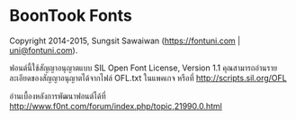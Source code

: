 # BoonTook Fonts

Copyright 2014-2015, Sungsit Sawaiwan (https://fontuni.com | uni@fontuni.com). 

ฟอนต์นี้ใช้สัญญาอนุญาตแบบ SIL Open Font License, Version 1.1 คุณสามารถอ่านรายละเอียดของสัญญาอนุญาตได้จากไฟล์ OFL.txt ในแพคเกจ หรือที่ <http://scripts.sil.org/OFL>

อ่านเบื้องหลังการพัฒนาฟอนต์ได้ที่ <http://www.f0nt.com/forum/index.php/topic,21990.0.html>

